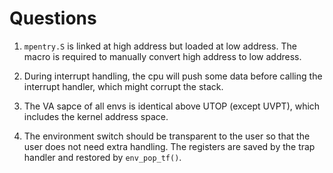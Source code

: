 # Questions

1. `mpentry.S` is linked at high address but loaded at low address. The macro is required to manually convert high address to low address.

2. During interrupt handling, the cpu will push some data before calling the interrupt handler, which might corrupt the stack.

3. The VA sapce of all envs is identical above UTOP (except UVPT), which includes the kernel address space.

4. The environment switch should be transparent to the user so that the user does not need extra handling. The registers are saved by the trap handler and restored by `env_pop_tf()`.
